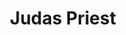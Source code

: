 ---
title: "Judas Priest"
summary: "British Heavy Metal band preceding the ‘New Wave of British Heavy Metal’ movement. The band was formed in Birmingham, England in 1969 by guitarist John Perry , bassist , drummer , and singer , who created a band name from Bob Dylan's song '**'. In 1970, guitarist Kenneth and bassist joined, replacing Chataway and Stapenhill. Drummers John Ellis and replaced Partridge. Later, in 1973, and drummer joined to replace Atkins and Campbell, respectively. A song from the last show with Atkins and Campbell and three from Halford and Hinch's first were released in 2019 on the compilation . A second guitarist, , was also added to the line-up in 1974. The line-up featuring Halford, Downing, Tipton and Hill existed between 1974 and 1990. Priest went through a number of drummers between its formation and 1980 when drummer joined and stayed until 1988. In early 1990 drummer joined the band. In mid 1990 the band was taken to court over the attempted suicide of two young boys in Reno, allegedly driven by subliminal messages on its Stained Class album. The case was eventually thrown out of court. Halford left the group in 1993 to pursue a solo career. Tim \"Ripper\" Owens, an Ohioan tribute band singer was chosen and recorded 4 albums with the band. In 2003, Judas Priest’s 1990 line-up was restored when Rob Halford returned to the group after rekindling the relationship during work on Judas Priest’s 4-CD career retrospective “Metalogy.” K.K. Downing left the band in 2009 and was replaced by Richie Faulkner. This line-up recorded two more studio albums before Tipton had to retire due to illness in 2018. For the Firepower tour he was temporarily replaced by Andy Sneap, making Hill and Halford the only remaining members from the band's early era."
image: "judas-priest.jpg"
apple_music_artist_url: "https://music.apple.com/gb/artist/judas-priest/154707"
---